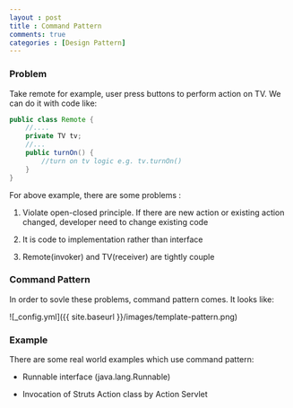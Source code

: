 ```yaml
---
layout : post
title : Command Pattern
comments: true
categories : [Design Pattern]
---
```


### Problem

  Take remote for example, user press buttons to perform action on TV. We can do it with code like:
  
  ```java
  public class Remote {
      //....
      private TV tv;
      //...
      public turnOn() {
          //turn on tv logic e.g. tv.turnOn()
      }
  }
  ```
  
  For above example, there are some problems :
  
  1. Violate open-closed principle. If there are new action or existing action changed, developer need to change existing code
  
  2. It is code to implementation rather than interface
  
  3. Remote(invoker) and TV(receiver) are tightly couple
  
### Command Pattern

  In order to sovle these problems, command pattern comes. It looks like:
  
  ![_config.yml]({{ site.baseurl }}/images/template-pattern.png)
  
### Example

  There are some real world examples which use command pattern:
  
  - Runnable interface (java.lang.Runnable)
  
  - Invocation of Struts Action class by Action Servlet
